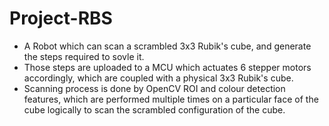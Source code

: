 # Project-RBS
- A Robot which can scan a scrambled 3x3 Rubik's cube, and generate the steps required to sovle it. 
- Those steps are uploaded to a MCU which actuates 6 stepper motors accordingly, which are coupled with a physical 3x3 Rubik's cube.
- Scanning process is done by OpenCV ROI and colour detection features, which are performed multiple times on a particular face of the cube logically to scan the scrambled configuration of the cube.